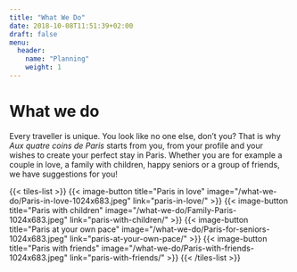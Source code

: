 ```yaml
---
title: "What We Do"
date: 2018-10-08T11:51:39+02:00
draft: false
menu:
  header:
    name: "Planning"
    weight: 1
---
```


# What we do
Every traveller is unique. You look like no one else, don’t you? That is why *Aux quatre coins de Paris* starts from you, from your profile and your wishes to create your perfect stay in Paris. Whether you are for example a couple in love, a family with children, happy seniors or a group of friends, we have suggestions for you!

{{< tiles-list >}}
  {{< image-button title="Paris in love"
      image="/what-we-do/Paris-in-love-1024x683.jpeg"
      link="paris-in-love/" >}}
  {{< image-button title="Paris with children"
      image="/what-we-do/Family-Paris-1024x683.jpeg"
      link="paris-with-children/" >}}
  {{< image-button title="Paris at your own pace"
      image="/what-we-do/Paris-for-seniors-1024x683.jpeg"
      link="paris-at-your-own-pace/" >}}
  {{< image-button title="Paris with friends"
      image="/what-we-do/Paris-with-friends-1024x683.jpeg"
      link="paris-with-friends/" >}}
{{< /tiles-list >}}

